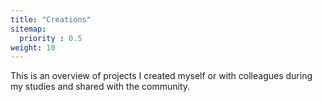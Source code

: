 ```yaml
---
title: "Creations"
sitemap:
  priority : 0.5
weight: 10
---
```


This is an overview of projects I created myself or with colleagues during my studies and shared with the community.
